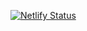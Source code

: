[![Netlify Status](https://api.netlify.com/api/v1/badges/bf60d715-5abc-4089-947b-1d1b6ee280e4/deploy-status)](https://app.netlify.com/sites/slack-joined-channel-list/deploys)
